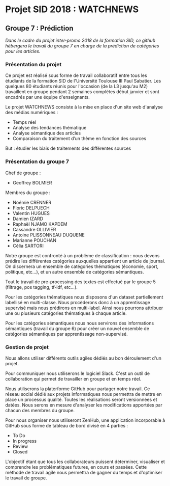 # Projet SID 2018 : WATCHNEWS
## Groupe 7 : Prédiction

*Dans le cadre du projet inter-promo 2018 de la formation SID, ce github hébergera le travail du groupe 7 en charge de la prédiction de catégories pour les articles.*


### Présentation du projet

Ce projet est réalisé sous forme de travail collaboratif entre tous les étudiants de la formation SID de l'Université Toulouse III Paul Sabatier. Les quelques 80 étudiants réunis pour l'occasion (de la L3 jusqu'au M2) travaillent en groupe pendant 2 semaines complètes début janvier et sont encadrés par une équipe d'enseignants.

Le projet WATCHNEWS consiste à la mise en place d'un site web d'analyse des médias numériques :
- Temps réel
- Analyse des tendances thématique
- Analyse sémantique des articles
- Comparaison du traitement d’un thème en fonction des sources

But : étudier les biais de traitements des différentes sources


### Présentation du groupe 7

Chef de groupe :
- Geoffrey BOLMIER

Membres du groupe :
- Noémie CRENNER
- Floric DELPUECH
- Valentin HUGUES
- Damien IZARD
- Raphaël NJAMO KAPDEM
- Cassandre OLLIVIER
- Antoine PLISSONNEAU DUQUENE
- Marianne POUCHAN
- Célia SARTORI

Notre groupe est confronté à un problème de classification : nous devons prédire les différentes catégories auxquelles appartient un article de journal. On discernera un ensemble de catégories thématiques (économie, sport, politique, etc…), et un autre ensemble de catégories sémantiques.

Tout le travail de pre-processing des textes est effectué par le groupe 5 (filtrage, pos tagging, tf-idf, etc...).

Pour les catégories thématiques nous disposons d'un dataset partiellement labellisé en multi-classe. Nous procèderons donc à un apprentissage supervisé mais nous prédirons en multi-label. Ainsi nous pourrons attribuer une ou plusieurs catégories thématiques à chaque article.

Pour les catégories sémantiques nous nous servirons des informations sémantiques (travail du groupe 6) pour créer un nouvel ensemble de catégories sémantiques par apprentissage non-supervisé.


### Gestion de projet

Nous allons utiliser différents outils agiles dédiés au bon déroulement d'un projet.

Pour communiquer nous utiliserons le logiciel Slack. C'est un outil de collaboration qui permet de travailler en groupe et en temps réel.

Nous utiliserons la platerforme GitHub pour partager notre travail. Ce réseau social dédié aux projets informatiques nous permettra de mettre en place un processus qualité. Toutes les réalisations seront versionnées et datées. Nous serons en mesure d'analyser les modifications apportées par chacun des membres du groupe.

Pour nous organiser nous utiliseront ZenHub, une application incorporable à GitHub sous forme de tableau de bord divisé en 4 parties : 
- To Do 
- In progress
- Review
- Closed

L'objectif étant que tous les collaborateurs puissent déterminer, visualiser et comprendre les problématiques futures, en cours et passées. Cette méthode de travail agile nous permettra de gagner du temps et d'optimiser le travail de groupe. 
